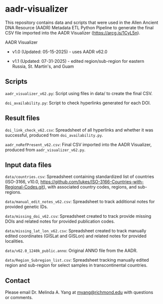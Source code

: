 # aadr-visualizer

This repository contains data and scripts that were used in the Allen Ancient DNA Resource (AADR) Metadata ETL Python Pipeline to generate the final CSV file imported into the AADR Visualizer (https://arcg.is/1CyL5n). 

AADR Visualizer
 
- v1.0 (Updated: 05-15-2025) - uses AADR v62.0

- v1.1 (Updated: 07-31-2025) - edited region/sub-region for eastern Russia, St. Martin's, and Guam

## Scripts 

`aadr_visualizer_v62.py`: Script using files in data/ to create the final CSV.
    
`doi_availability.py`: Script to check hyperlinks generated for each DOI.

## Result files

`doi_link_check_v62.csv`: Spreadsheet of all hyperlinks and whether it was successful, produced from `doi_availability.py`.
    
`aadr_noRefPresent_v62.csv`: Final CSV imported into the AADR Visualizer, produced from `aadr_visualizer_v62.py`.
    
## Input data files

`data/countries.csv`: Spreadsheet containing standardized list of countries (ISO-3166, v10.0, https://github.com/lukes/ISO-3166-Countries-with-Regional-Codes.git), with associated country codes, regions, and sub-regions. 
    
`data/manual_edit_notes_v62.csv`: Spreadsheet to track additional notes for provided genetic IDs.
    
`data/missing_doi_v62.csv`: Spreadsheet created to track provide missing DOIs and related notes for provided publication codes.

`data/missing_lat_lon_v62.csv`: Spreadsheet created to track manually edited coordinates (GISLat and GISLon) and related notes for provided localities.
    
`data/v62.0_1240k_public.anno`: Original ANNO file from the AADR.

`data/Region_Subregion_list.csv`: Spreadsheet tracking manually edited region and sub-region for select samples in transcontinental countries.

## Contact
Please email Dr. Melinda A. Yang at myang@richmond.edu with questions or comments.
